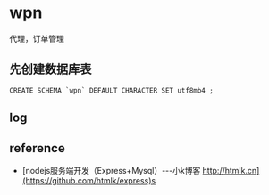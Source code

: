# wpn

代理，订单管理

## 先创建数据库表

```
CREATE SCHEMA `wpn` DEFAULT CHARACTER SET utf8mb4 ;
```

## log

## reference

* [nodejs服务端开发（Express+Mysql）---小k博客 http://htmlk.cn](https://github.com/htmlk/express)s